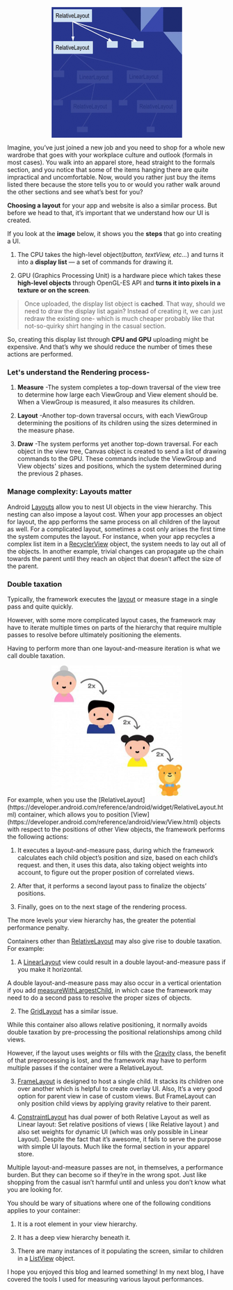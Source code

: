 
<div style="text-align:center">
<img align="center" width="300" height="300" src="/Images/Article/process.gif">
</div>


Imagine, you’ve just joined a new job and you need to shop for a whole new wardrobe that goes with your workplace culture and outlook (formals in most cases).
You walk into an apparel store, head straight to the formals section, and you notice that some of the items hanging there are quite impractical and uncomfortable.
Now, would you rather just buy the items listed there because the store tells you to or would you rather walk around the other sections and see what’s best for you?

<b>Choosing a layout</b> for your app and website is also a similar process. But before we head to that, it’s important that we understand how our UI is created.

If you look at the <b>image</b> below, it shows you the <b>steps</b> that go into creating a UI.

1) The CPU takes the high-level object(<i>button, textView, etc…</i>) and turns it into a <b>display list</b> — a set of commands for drawing it.

2) GPU (Graphics Processing Unit) is a hardware piece which takes these <b>high-level objects</b> through OpenGL-ES API and <b>turns it into pixels in a texture or on the screen</b>.

>Once uploaded, the display list object is <b>cached</b>. That way, should we need to draw the display list again? Instead of creating it, we can just redraw the existing one- which is much cheaper probably like that not-so-quirky shirt hanging in the casual section.

So, creating this display list through <b>CPU and GPU</b> uploading might be expensive. And that’s why we should reduce the number of times these actions are performed.

### Let's understand the Rendering process-

1) <b>Measure</b> -The system completes a top-down traversal of the view tree to determine how large each ViewGroup and View element should be. When a ViewGroup is measured, it also measures its children.

2) <b>Layout</b> -Another top-down traversal occurs, with each ViewGroup determining the positions of its children using the sizes determined in the measure phase.

3) <b>Draw</b> -The system performs yet another top-down traversal. For each object in the view tree, Canvas object is created to send a list of drawing commands to the GPU. These commands include the ViewGroup and View objects' sizes and positions, which the system determined during the previous 2 phases.

### Manage complexity: Layouts matter

Android [Layouts](https://developer.android.com/guide/topics/ui/declaring-layout.html) allow you to nest UI objects in the view hierarchy.
This nesting can also impose a layout cost.
When your app processes an object for layout, the app performs the same process on all children of the layout as well.
For a complicated layout, sometimes a cost only arises the first time the system computes the layout.
For instance, when your app recycles a complex list item in a [RecyclerView](https://developer.android.com/reference/androidx/recyclerview/widget/RecyclerView.html) object, the system needs to lay out all of the objects. In another example, trivial changes can propagate up the chain towards the parent until they reach an object that doesn’t affect the size of the parent.

### Double taxation

Typically, the framework executes the [layout](https://developer.android.com/guide/topics/ui/declaring-layout.html) or measure stage in a single pass and quite quickly.

However, with some more complicated layout cases, the framework may have to iterate multiple times on parts of the hierarchy that require multiple passes to resolve before ultimately positioning the elements.

Having to perform more than one layout-and-measure iteration is what we call double taxation.
<div style="text-align:center">
<img align="center" width="300" height="300" src="/Images/Article/heirarchy.jpeg">
</div>
For example, when you use the [RelativeLayout](https://developer.android.com/reference/android/widget/RelativeLayout.html) container, which allows you to position [View](https://developer.android.com/reference/android/view/View.html) objects with respect to the positions of other View objects, the framework performs the following actions:

1) It executes a layout-and-measure pass, during which the framework calculates each child object’s position and size, based on each child’s request.
and then, it uses this data, also taking object weights into account, to figure out the proper position of correlated views.

2) After that, it performs a second layout pass to finalize the objects’ positions.

3) Finally, goes on to the next stage of the rendering process.

The more levels your view hierarchy has, the greater the potential performance penalty.

Containers other than [RelativeLayout](https://developer.android.com/reference/android/widget/RelativeLayout.html) may also give rise to double taxation. For example:

1) A [LinearLayout](https://developer.android.com/reference/android/widget/LinearLayout.html) view could result in a double layout-and-measure pass if you make it horizontal.

A double layout-and-measure pass may also occur in a vertical orientation if you add [measureWithLargestChild](https://developer.android.com/reference/android/widget/LinearLayout.html#attr_android:measureWithLargestChild), in which case the framework may need to do a second pass to resolve the proper sizes of objects.

2) The [GridLayout](https://developer.android.com/reference/android/widget/GridLayout.html) has a similar issue.

While this container also allows relative positioning, it normally avoids double taxation by pre-processing the positional relationships among child views.

However, if the layout uses weights or fills with the [Gravity](https://developer.android.com/reference/android/view/Gravity.html) class, the benefit of that preprocessing is lost, and the framework may have to perform multiple passes if the container were a RelativeLayout.

3) [FrameLayout](https://developer.android.com/reference/android/widget/FrameLayout) is designed to host a single child. It stacks its children one over another which is helpful to create overlay UI. Also, It’s a very good option for parent view in case of custom views. But FrameLayout can only position child views by applying gravity relative to their parent.

4) [ConstraintLayout](http://tools.android.com/tech-docs/layout-editor) has dual power of both Relative Layout as well as Linear layout: Set relative positions of views ( like Relative layout ) and also set weights for dynamic UI (which was only possible in Linear Layout). Despite the fact that it’s awesome, it fails to serve the purpose with simple UI layouts. Much like the formal section in your apparel store.

Multiple layout-and-measure passes are not, in themselves, a performance burden. But they can become so if they’re in the wrong spot. Just like shopping from the casual isn’t harmful until and unless you don’t know what you are looking for.

You should be wary of situations where one of the following conditions applies to your container:

 1) It is a root element in your view hierarchy.

 2) It has a deep view hierarchy beneath it.

 3) There are many instances of it populating the screen, similar to children in a [ListView](https://developer.android.com/reference/android/widget/ListView.html) object.

I hope you enjoyed this blog and learned something! In my next blog, I have covered the tools I used for measuring various layout performances.
